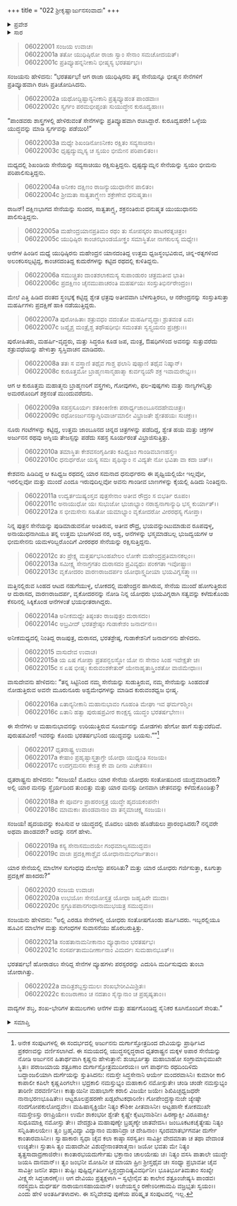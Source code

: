 +++
title = "022 ಶ್ರೀಕೃಷ್ಣಾರ್ಜುನಸಂವಾದಃ"
+++

<details><summary>ಪ್ರವೇಶ</summary>


।।   ಓಂ ಓಂ ನಮೋ ನಾರಾಯಣಾಯ।।   ಶ್ರೀ ವೇದವ್ಯಾಸಾಯ ನಮಃ ।।

ಶ್ರೀ ಕೃಷ್ಣದ್ವೈಪಾಯನ ವೇದವ್ಯಾಸ ವಿರಚಿತ  

**ಶ್ರೀ ಮಹಾಭಾರತ**

**ಭೀಷ್ಮ ಪರ್ವ**

**ಭಗವದ್ಗೀತಾ ಪರ್ವ**

**ಅಧ್ಯಾಯ 22**

</details>

<details><summary>ಸಾರ</summary>

ಪಾಂಡವ ಸೇನೆಯ ವರ್ಣನೆ (1-14). ಕೃಷ್ಣನು ಅರ್ಜುನನಿಗೆ ಹೇಳಿದ ಮಾತು (15-16). ಧೃತರಾಷ್ಟ್ರ-ಸಂಜಯರ ಸಂವಾದ (17-22).


</details>


> 06022001 ಸಂಜಯ ಉವಾಚ।   
06022001a ತತೋ ಯುಧಿಷ್ಠಿರೋ ರಾಜಾ ಸ್ವಾಂ ಸೇನಾಂ ಸಮಚೋದಯತ್।   
06022001c ಪ್ರತಿವ್ಯೂಹನ್ನನೀಕಾನಿ ಭೀಷ್ಮಸ್ಯ ಭರತರ್ಷಭ।।

ಸಂಜಯನು ಹೇಳಿದನು: “ಭರತರ್ಷಭ! ಆಗ ರಾಜಾ ಯುಧಿಷ್ಠಿರನು ತನ್ನ ಸೇನೆಯನ್ನೂ ಭೀಷ್ಮನ ಸೇನೆಗಳಿಗೆ ಪ್ರತಿವ್ಯೂಹವಾಗಿ ರಚಿಸಿ ಪ್ರತಿಚೋದಿಸಿದನು.

> 06022002a ಯಥೋದ್ದಿಷ್ಟಾನ್ಯನೀಕಾನಿ ಪ್ರತ್ಯವ್ಯೂಹಂತ ಪಾಂಡವಾಃ।   
06022002c ಸ್ವರ್ಗಂ ಪರಮಭೀಪ್ಸಂತಃ ಸುಯುದ್ಧೇನ ಕುರೂದ್ವಹಾಃ।।

“ಪಾಂಡವರು ಶಾಸ್ತ್ರಗಳಲ್ಲಿ ಹೇಳಿರುವಂತೆ ಸೇನೆಗಳನ್ನು ಪ್ರತಿವ್ಯೂಹವಾಗಿ ರಚಿಸಿದ್ದಾರೆ. ಕುರೂದ್ವಹರೇ! ಒಳ್ಳೆಯ ಯುದ್ಧವನ್ನು ಮಾಡಿ ಸ್ವರ್ಗವನ್ನು ಪಡೆಯಿರಿ!”

> 06022003a ಮಧ್ಯೇ ಶಿಖಂಡಿನೋಽನೀಕಂ ರಕ್ಷಿತಂ ಸವ್ಯಸಾಚಿನಾ।   
06022003c ಧೃಷ್ಟದ್ಯುಮ್ನಸ್ಯ ಚ ಸ್ವಯಂ ಭೀಮೇನ ಪರಿಪಾಲಿತಂ।।

ಮಧ್ಯದಲ್ಲಿ ಶಿಖಂಡಿಯ ಸೇನೆಯನ್ನು ಸವ್ಯಸಾಚಿಯು ರಕ್ಷಿಸುತ್ತಿದ್ದನು. ಧೃಷ್ಟದ್ಯುಮ್ನನ ಸೇನೆಯನ್ನು ಸ್ವಯಂ ಭೀಮನು ಪರಿಪಾಲಿಸುತ್ತಿದ್ದನು.

> 06022004a ಅನೀಕಂ ದಕ್ಷಿಣಂ ರಾಜನ್ಯುಯುಧಾನೇನ ಪಾಲಿತಂ।   
06022004c ಶ್ರೀಮತಾ ಸಾತ್ವತಾಗ್ರ್ಯೇಣ ಶಕ್ರೇಣೇವ ಧನುಷ್ಮತಾ।।

ರಾಜನ್! ದಕ್ಷಿಣಭಾಗದ ಸೇನೆಯನ್ನು ಸುಂದರ, ಸಾತ್ವತಾಗ್ರ್ಯ, ಶಕ್ರನಂತಿರುವ ಧನುಷ್ಮತ ಯುಯುಧಾನನು ಪಾಲಿಸುತ್ತಿದ್ದನು.

> 06022005a ಮಹೇಂದ್ರಯಾನಪ್ರತಿಮಂ ರಥಂ ತು
	ಸೋಪಸ್ಕರಂ ಹಾಟಕರತ್ನಚಿತ್ರಂ।   
> 06022005c ಯುಧಿಷ್ಠಿರಃ ಕಾಂಚನಭಾಂಡಯೋಕ್ತ್ರಂ
	ಸಮಾಸ್ಥಿತೋ ನಾಗಕುಲಸ್ಯ ಮಧ್ಯೇ।।   

ಆನೆಗಳ ಹಿಂಡಿನ ಮಧ್ಯೆ ಯುಧಿಷ್ಠಿರನು ಮಹೇಂದ್ರನ ಯಾನದಂತಿದ್ದ ಉತ್ತಮ ಧ್ವಜಸ್ಥಂಭವಿರುವ, ಚಿನ್ನ-ರತ್ನಗಳಿಂದ ಅಲಂಕರಿಸಲ್ಪಟ್ಟಿದ್ದ, ಕಾಂಚನದಂತಿದ್ದ ಕುದುರೆಗಳನ್ನು ಕಟ್ಟಿದ ರಥದಲ್ಲಿ ಕುಳಿತಿದ್ದನು.

> 06022006a ಸಮುಚ್ಛ್ರಿತಂ ದಾಂತಶಲಾಕಮಸ್ಯ
	ಸುಪಾಂಡುರಂ ಚತ್ರಮತೀವ ಭಾತಿ।   
> 06022006c ಪ್ರದಕ್ಷಿಣಂ ಚೈನಮುಪಾಚರಂತಿ
	ಮಹರ್ಷಯಃ ಸಂಸ್ತುತಿಭಿರ್ನರೇಂದ್ರಂ।।   

ಮೇಲೆ ಎತ್ತಿ ಹಿಡಿದ ದಂತದ ಸ್ಥಂಭಕ್ಕೆ ಕಟ್ಟಿದ್ದ ಶ್ವೇತ ಛತ್ರವು ಅತೀವವಾಗಿ ಬೆಳಗುತ್ತಿರಲು, ಆ ನರೇಂದ್ರನನ್ನು ಸಂಸ್ತುತಿಸುತ್ತಾ ಮಹರ್ಷಿಗಳು ಪ್ರದಕ್ಷಿಣೆ ಹಾಕಿ ನಡೆಯುತ್ತಿದ್ದರು.

> 06022007a ಪುರೋಹಿತಾಃ ಶತ್ರುವಧಂ ವದಂತೋ
	ಮಹರ್ಷಿವೃದ್ಧಾಃ ಶ್ರುತವಂತ ಏವ।   
> 06022007c ಜಪ್ಯೈಶ್ಚ ಮಂತ್ರೈಶ್ಚ ತಥೌಷಧೀಭಿಃ
	ಸಮಂತತಃ ಸ್ವಸ್ತ್ಯಯನಂ ಪ್ರಚಕ್ರುಃ।।   

ಪುರೋಹಿತರು, ಮಹರ್ಷಿ-ವೃದ್ಧರು, ಮತ್ತು ಸಿದ್ಧರೂ ಕೂಡ ಜಪ, ಮಂತ್ರ, ಔಷಧಿಗಳಿಂದ ಅವನನ್ನು ಸುತ್ತುವರೆದು ಶತ್ರುವಧೆಯನ್ನು ಹೇಳುತ್ತಾ ಸ್ವಸ್ತಿವಾಚನ ಮಾಡಿದರು.

> 06022008a ತತಃ ಸ ವಸ್ತ್ರಾಣಿ ತಥೈವ ಗಾಶ್ಚ
	ಫಲಾನಿ ಪುಷ್ಪಾಣಿ ತಥೈವ ನಿಷ್ಕಾನ್।   
> 06022008c ಕುರೂತ್ತಮೋ ಬ್ರಾಹ್ಮಣಸಾನ್ಮಹಾತ್ಮಾ
	ಕುರ್ವನ್ಯಯೌ ಶಕ್ರ ಇವಾಮರೇಭ್ಯಃ।।   

ಆಗ ಆ ಕುರೂತ್ತಮ ಮಹಾತ್ಮನು ಬ್ರಾಹ್ಮಣರಿಗೆ ವಸ್ತ್ರಗಳು, ಗೋವುಗಳು, ಫಲ-ಪುಷ್ಪಗಳು ಮತ್ತು ನಾಣ್ಯಗಳನ್ನಿತ್ತು ಅಮರರೊಂದಿಗೆ ಶಕ್ರನಂತೆ ಮುಂದುವರೆದನು.

> 06022009a ಸಹಸ್ರಸೂರ್ಯಃ ಶತಕಿಂಕಿಣೀಕಃ
	ಪರಾರ್ಧ್ಯಜಾಂಬೂನದಹೇಮಚಿತ್ರಃ।   
> 06022009c ರಥೋಽರ್ಜುನಸ್ಯಾಗ್ನಿರಿವಾರ್ಚಿಮಾಲೀ
	ವಿಭ್ರಾಜತೇ ಶ್ವೇತಹಯಃ ಸುಚಕ್ರಃ।।   

ನೂರು ಗಂಟೆಗಳನ್ನು ಕಟ್ಟಿದ್ದ, ಉತ್ತಮ ಜಾಂಬೂನದ ಚಿನ್ನದ ಚಿತ್ರಗಳನ್ನು ಪಡೆದಿದ್ದ, ಶ್ವೇತ ಹಯ ಮತ್ತು ಚಕ್ರಗಳ ಅರ್ಜುನನ ರಥವು ಅಗ್ನಿಯ ತೇಜಸ್ಸನ್ನು ಪಡೆದು ಸಹಸ್ರ ಸೂರ್ಯರಂತೆ ವಿಭ್ರಾಜಿಸುತ್ತಿತ್ತು.

> 06022010a ತಮಾಸ್ಥಿತಃ ಕೇಶವಸಂಗೃಹೀತಂ
	ಕಪಿಧ್ವಜಂ ಗಾಂಡಿವಬಾಣಹಸ್ತಃ।   
> 06022010c ಧನುರ್ಧರೋ ಯಸ್ಯ ಸಮಃ ಪೃಥಿವ್ಯಾಂ
	ನ ವಿದ್ಯತೇ ನೋ ಭವಿತಾ ವಾ ಕದಾ ಚಿತ್।।   

ಕೇಶವನು ಹಿಡಿದಿದ್ದ ಆ ಕಪಿಧ್ವಜ ರಥದಲ್ಲಿ ಯಾರ ಸಮನಾದ ಧನುರ್ಧರನು ಈ ಪೃಥ್ವಿಯಲ್ಲಿಯೇ ಇಲ್ಲವೋ, ಇರಲಿಲ್ಲವೋ ಮತ್ತು ಮುಂದೆ ಎಂದೂ ಇರುವುದಿಲ್ಲವೋ ಅವನು ಗಾಂಡೀವ ಬಾಣಗಳನ್ನು ಕೈಯಲ್ಲಿ ಹಿಡಿದು ನಿಂತಿದ್ದನು.

> 06022011a ಉದ್ವರ್ತಯಿಷ್ಯಂಸ್ತವ ಪುತ್ರಸೇನಾಂ
	ಅತೀವ ರೌದ್ರಂ ಸ ಬಿಭರ್ತಿ ರೂಪಂ।   
> 06022011c ಅನಾಯುಧೋ ಯಃ ಸುಭುಜೋ ಭುಜಾಭ್ಯಾಂ
	ನರಾಶ್ವನಾಗಾನ್ಯುಧಿ ಭಸ್ಮ ಕುರ್ಯಾತ್।।   
> 06022012a ಸ ಭೀಮಸೇನಃ ಸಹಿತೋ ಯಮಾಭ್ಯಾಂ
	ವೃಕೋದರೋ ವೀರರಥಸ್ಯ ಗೋಪ್ತಾ।   

ನಿನ್ನ ಪುತ್ರನ ಸೇನೆಯನ್ನು ಪುಡಿಮಾಡುವನೋ ಅಂತಿರುವ, ಅತೀವ ರೌದ್ರ, ಭಯವನ್ನುಂಟುಮಾಡುವ ರೂಪವುಳ್ಳ, ಅನಾಯುಧನಾಗಿಯೂ ತನ್ನ ಉತ್ತಮ ಭುಜಗಳಿಂದ ನರ, ಅಶ್ವ, ಆನೆಗಳನ್ನು ಭಸ್ಮಮಾಡಬಲ್ಲ ಭುಜದ್ವಯಗಳ ಆ ಭೀಮಸೇನನು ಯಮಳರಿಬ್ಬರೊಂದಿಗೆ ವೀರರಥರ ಸೇನೆಯನ್ನು ರಕ್ಷಿಸುತ್ತಿದ್ದನು.

> 06022012c ತಂ ಪ್ರೇಕ್ಷ್ಯ ಮತ್ತರ್ಷಭಸಿಂಹಖೇಲಂ
	ಲೋಕೇ ಮಹೇಂದ್ರಪ್ರತಿಮಾನಕಲ್ಪಂ।।   
> 06022013a ಸಮೀಕ್ಷ್ಯ ಸೇನಾಗ್ರಗತಂ ದುರಾಸದಂ
	ಪ್ರವಿವ್ಯಥುಃ ಪಂಕಗತಾ ಇವೋಷ್ಟ್ರಾಃ।   
> 06022013c ವೃಕೋದರಂ ವಾರಣರಾಜದರ್ಪಂ
	ಯೋಧಾಸ್ತ್ವದೀಯಾ ಭಯವಿಗ್ನಸತ್ತ್ವಾಃ।।   

ಮತ್ತಿನಲ್ಲಿರುವ ಸಿಂಹದ ಆಟದ ನಡುಗೆಯುಳ್ಳ, ಲೋಕದಲ್ಲಿ ಮಹೇಂದ್ರನ ಹಾಗಿರುವ, ಸೇನೆಯ ಮುಂದೆ ಹೋಗುತ್ತಿರುವ ಆ ದುರಾಸದ, ವಾರಣರಾಜದರ್ಪ, ವೃಕೋದರನನ್ನು ನೋಡಿ ನಿನ್ನ ಯೋಧರು ಭಯವಿಗ್ನರಾಗಿ ಸತ್ವವನ್ನು ಕಳೆದುಕೊಂಡು ಕೆಸರಿನಲ್ಲಿ ಸಿಕ್ಕಿಕೊಂಡ ಆನೆಗಳಂತೆ ಭಯಭೀತರಾಗಿದ್ದರು.

> 06022014a ಅನೀಕಮಧ್ಯೇ ತಿಷ್ಠಂತಂ ರಾಜಪುತ್ರಂ ದುರಾಸದಂ।   
06022014c ಅಬ್ರವೀದ್ ಭರತಶ್ರೇಷ್ಠಂ ಗುಡಾಕೇಶಂ ಜನಾರ್ದನಃ।।

ಅನೀಕಮಧ್ಯದಲ್ಲಿ ನಿಂತಿದ್ದ ರಾಜಪುತ್ರ, ದುರಾಸದ, ಭರತಶ್ರೇಷ್ಠ, ಗುಡಾಕೇಶನಿಗೆ ಜನಾರ್ದನನು ಹೇಳಿದನು.

> 06022015 ವಾಸುದೇವ ಉವಾಚ।   
06022015a ಯ ಏಷ ಗೋಪ್ತಾ ಪ್ರತಪನ್ಬಲಸ್ಥೋ
	ಯೋ ನಃ ಸೇನಾಂ ಸಿಂಹ ಇವೇಕ್ಷತೇ ಚ।   
> 06022015c ಸ ಏಷ ಭೀಷ್ಮಃ ಕುರುವಂಶಕೇತುರ್
	ಯೇನಾಹೃತಾಸ್ತ್ರಿಂಶತೋ ವಾಜಿಮೇಧಾಃ।।   

ವಾಸುದೇವನು ಹೇಳಿದನು: “ತನ್ನ ಸಿಟ್ಟಿನಿಂದ ನಮ್ಮ ಸೇನೆಯನ್ನು ಸುಡುತ್ತಿರುವ, ನಮ್ಮ ಸೇನೆಯನ್ನು ಸಿಂಹದಂತೆ ನೋಡುತ್ತಿರುವ ಅವನೇ ಮೂರುನೂರು ಅಶ್ವಮೇಧಗಳನ್ನು ಮಾಡಿದ ಕುರುವಂಶಧ್ವಜ ಭೀಷ್ಮ.

> 06022016a ಏತಾನ್ಯನೀಕಾನಿ ಮಹಾನುಭಾವಂ
	ಗೂಹಂತಿ ಮೇಘಾ ಇವ ಘರ್ಮರಶ್ಮಿಂ।   
> 06022016c ಏತಾನಿ ಹತ್ವಾ ಪುರುಷಪ್ರವೀರ
	ಕಾಂಕ್ಷಸ್ವ ಯುದ್ಧಂ ಭರತರ್ಷಭೇಣ।।   

ಈ ಸೇನೆಗಳು ಆ ಮಹಾನುಭಾವನನ್ನು ಉರಿಯುತ್ತಿರುವ ಸೂರ್ಯನನ್ನು ಮೋಡಗಳು ಹೇಗೋ ಹಾಗೆ ಸುತ್ತುವರೆದಿವೆ. ಪುರುಷಪವೀರ! ಇವರನ್ನು ಕೊಂದು ಭರತರ್ಷಭನಿಂದ ಯುದ್ಧವನ್ನು ಬಯಸು.””[^1]

> 06022017 ಧೃತರಾಷ್ಟ್ರ ಉವಾಚ।   
06022017a ಕೇಷಾಂ ಪ್ರಹೃಷ್ಟಾಸ್ತತ್ರಾಗ್ರೇ ಯೋಧಾ ಯುಧ್ಯಂತಿ ಸಂಜಯ।   
06022017c ಉದಗ್ರಮನಸಃ ಕೇಽತ್ರ ಕೇ ವಾ ದೀನಾ ವಿಚೇತಸಃ।।

ಧೃತರಾಷ್ಟ್ರನು ಹೇಳಿದನು: “ಸಂಜಯ! ಮೊದಲು ಯಾರ ಸೇನೆಯ ಯೋಧರು ಸಂತೋಷದಿಂದ ಯುದ್ಧಮಾಡಿದರು? ಅಲ್ಲಿ ಯಾರ ಮನಸ್ಸು ಸ್ಥೈರ್ಯದಿಂದ ತುಂಬಿತ್ತು ಮತ್ತು ಯಾರ ಮನಸ್ಸು ದೀನವಾಗಿ ಚೇತನವನ್ನು ಕಳೆದುಕೊಂಡಿತ್ತು?

> 06022018a ಕೇ ಪೂರ್ವಂ ಪ್ರಾಹರಂಸ್ತತ್ರ ಯುದ್ಧೇ ಹೃದಯಕಂಪನೇ।   
06022018c ಮಾಮಕಾಃ ಪಾಂಡವಾನಾಂ ವಾ ತನ್ಮಮಾಚಕ್ಷ್ವ ಸಂಜಯ।।

ಸಂಜಯ! ಹೃದಯವನ್ನು ಕಂಪಿಸುವ ಆ ಯುದ್ಧದಲ್ಲಿ ಮೊದಲು ಯಾರು ಹೊಡೆಯಲು ಪ್ರಾರಂಭಿಸಿದರು? ನನ್ನವರೇ ಅಥವಾ ಪಾಂಡವರೇ? ಅದನ್ನು ನನಗೆ ಹೇಳು.

> 06022019a ಕಸ್ಯ ಸೇನಾಸಮುದಯೇ ಗಂಧಮಾಲ್ಯಸಮುದ್ಭವಃ।   
06022019c ವಾಚಃ ಪ್ರದಕ್ಷಿಣಾಶ್ಚೈವ ಯೋಧಾನಾಮಭಿಗರ್ಜತಾಂ।।

ಯಾರ ಸೇನೆಯಲ್ಲಿ ಮಾಲೆಗಳ ಸುಗಂಧವು ಮೇಲೆದ್ದು ಪಸರಿಸಿತು? ಮತ್ತು ಯಾರ ಯೋಧರು ಗರ್ಜಿಸುತ್ತಾ, ಕೂಗುತ್ತಾ ಪ್ರದಕ್ಷಿಣೆ ಹಾಕಿದರು?”

> 06022020 ಸಂಜಯ ಉವಾಚ।   
06022020a ಉಭಯೋಃ ಸೇನಯೋಸ್ತತ್ರ ಯೋಧಾ ಜಹೃಷಿರೇ ಮುದಾ।   
06022020c ಸ್ರಗ್ಧೂಪಪಾನಗಂಧಾನಾಮುಭಯತ್ರ ಸಮುದ್ಭವಃ।।

ಸಂಜಯನು ಹೇಳಿದನು: “ಅಲ್ಲಿ ಎರಡೂ ಸೇನೆಗಳಲ್ಲಿ ಯೋಧರು ಸಂತೋಷಗೊಂಡು ಹರ್ಷಿಸಿದರು. ಇಬ್ಬರಲ್ಲಿಯೂ ಹೂವಿನ ಮಾಲೆಗಳ ಮತ್ತು ಸುಗಂಧಗಳ ಸುವಾಸನೆಯು ಹೊರಬರುತ್ತಿತ್ತು.

> 06022021a ಸಂಹತಾನಾಮನೀಕಾನಾಂ ವ್ಯೂಢಾನಾಂ ಭರತರ್ಷಭ।   
06022021c ಸಂಸರ್ಪತಾಮುದೀರ್ಣಾನಾಂ ವಿಮರ್ದಃ ಸುಮಹಾನಭೂತ್।।

ಭರತರ್ಷಭ! ಹೋರಾಡಲು ಸೇರಿದ್ದ ಸೇನೆಗಳ ವ್ಯೂಹಗಳು ಪರಸ್ಪರರನ್ನು ಎದುರಿಸಿ ಮರ್ದಿಸುವುದು ತುಂಬಾ ಜೋರಾಗಿತ್ತು.

> 06022022a ವಾದಿತ್ರಶಬ್ದಸ್ತುಮುಲಃ ಶಂಖಭೇರೀವಿಮಿಶ್ರಿತಃ।   
06022022c ಕುಂಜರಾಣಾಂ ಚ ನದತಾಂ ಸೈನ್ಯಾನಾಂ ಚ ಪ್ರಹೃಷ್ಯತಾಂ।।

ವಾದ್ಯಗಳ ಶಬ್ಧ, ಶಂಖ-ಭೇರಿಗಳ ತುಮುಲಗಳು ಆನೆಗಳ ಮತ್ತು ಹರ್ಷಗೊಂಡಿದ್ದ ಸೈನಿಕರ ಕೂಗಿನೊಂದಿಗೆ ಸೇರಿತು.”




<details><summary>ಸಮಾಪ್ತಿ</summary>


ಇತಿ ಶ್ರೀ ಮಹಾಭಾರತೇ ಭೀಷ್ಮ ಪರ್ವಣಿ ಭಗವದ್ಗೀತಾ ಪರ್ವಣಿ ಶ್ರೀಕೃಷ್ಣಾರ್ಜುನಸಂವಾದೇ ದ್ವಾವಿಂಶೋಽಧ್ಯಾಯಃ।।  
ಇದು ಶ್ರೀ ಮಹಾಭಾರತದಲ್ಲಿ ಭೀಷ್ಮ ಪರ್ವದಲ್ಲಿ ಭಗವದ್ಗೀತಾ ಪರ್ವದಲ್ಲಿ ಶ್ರೀಕೃಷ್ಣಾರ್ಜುನಸಂವಾದವೆಂಬ ಇಪ್ಪತ್ತೆರಡನೇ ಅಧ್ಯಾಯವು.


</details>

[^1]: ಅನೇಕ ಸಂಪುಟಗಳಲ್ಲಿ ಈ ಸಂದರ್ಭದಲ್ಲಿ ಅರ್ಜುನನು ದುರ್ಗಾಸ್ತೋತ್ರದಿಂದ ದೇವಿಯನ್ನು ಪ್ರಾರ್ಥಿಸಿದ ಪ್ರಕರಣವನ್ನು ವರ್ಣಿಸಲಾಗಿದೆ. ಈ ಸಮಯದಲ್ಲಿ ಯುದ್ಧಸನ್ನದ್ಧರಾದ ಧೃತರಾಷ್ಟ್ರನ ಮಕ್ಕಳ ಅಪಾರ ಸೇನೆಯನ್ನು ನೋಡಿ ಅರ್ಜುನನ ಹಿತಾರ್ಥವಾಗಿ ಕೃಷ್ಣನು ಹೇಳುತ್ತಾನೆ: ಶುಚಿರ್ಭೂತ್ವಾ ಮಹಾಬಾಹೋ ಸಂಗ್ರಾಮಾಭಿಮುಖೇ ಸ್ಥಿತಃ। ಪರಾಜಯಾಯ ಶತ್ರೂಣಾಂ ದುರ್ಗಾಸ್ತೋತ್ರಮುದೀರಯ।। ಆಗ ಪಾರ್ಥನು ರಥದಿಂದಿಳಿದು ಬದ್ಧಾಂಜಲಿಯಾಗಿ ದುರ್ಗೆಯನ್ನು ಸ್ತುತಿಸಿದನು: ನಮಸ್ತೇ ಸಿದ್ಧಸೇನಾನಿ ಆರ್ಯೇ ಮಂದರವಾಸಿನಿ। ಕುಮಾರೀ ಕಾಲಿ ಕಾಪಾಲೀ ಕಪಿಲೇ ಕೃಷ್ಣಪಿಂಗಲೇ।। ಭದ್ರಕಾಲಿ ನಮಸ್ತುಭ್ಯಂ ಮಹಾಕಾಲಿ ನಮೋಸ್ತುತೇ। ಚಂಡಿ ಚಂಡೇ ನಮಸ್ತುಭ್ಯಂ ತಾರಿಣೀ ವರವರ್ಣಿನೀ।। ಕಾತ್ಯಾಯಿನೀ ಮಹಾಭಾಗೇ ಕರಾಲಿ ವಿಜಯೇ ಜಯೇ। ಶಿಖಿಪಿಚ್ಛಧ್ವಜಧರೇ ನಾನಾಭರಣಭೂಷಿತೇ।। ಆಟ್ಟಶೂಲಪ್ರಹರಣೇ ಖಡ್ಗಖೇಟಕಧಾರಿಣೀ। ಗೋಪೇಂದ್ರಸ್ಯಾನುಜೇ ಜ್ಯೇಷ್ಠೇ ನಂದಗೋಪಕುಲೋದ್ಭವೇ।। ಮಹಿಷಾಸೃಕ್ಪ್ರಿಯೇ ನಿತ್ಯಂ ಕೌಶಿಕೀ ಪೀತವಾಸಿನೀ। ಅಟ್ಟಹಾಸೇ ಕೋಕಮುಖೇ ನಮಸ್ತೇಽಸ್ತು ರಣಪ್ರಿಯೇ।। ಉಮೇ ಶಾಕಂಭರೀ ಶ್ವೇತೇ ಕೃಷ್ಣೇ ಕೈಟಭನಾಶಿನೀ। ಹಿರಣ್ಯಾಕ್ಷೀ ವಿರೂಪಾಕ್ಷೀ ಸುಧೂಮಾಕ್ಷಿ ನಮೋಸ್ತು ತೇ।। ವೇದಶ್ರುತಿ ಮಹಾಪುಣ್ಯೇ ಬ್ರಹ್ಮಣ್ಯೇ ಜಾತವೇದಸಿ। ಜಂಬೂಕಟಕಚೈತ್ಯೇಷು ನಿತ್ಯಂ ಸನ್ನಿಹಿತಾಲಯೇ।। ತ್ವಂ ಬ್ರಹ್ಮವಿದ್ಯಾ ವಿದ್ಯಾನಾಂ ಮಹಾನಿದ್ರಾ ಚ ದೇಹಿನಾಂ। ಸ್ಕಂದಮಾತರ್ಭಗವತೀ ದುರ್ಗೇ ಕಾಂತಾರವಾಸಿನೀ।। ಸ್ವಾಹಾಕಾರಃ ಸ್ವಧಾ ಚೈವ ಕಲಾ ಕಾಷ್ಠಾ ಸರಸ್ವತೀ। ಸಾವಿತ್ರೀ ವೇದಮಾತಾ ಚ ತಥಾ ವೇದಾಂತ ಉಚ್ಯತೇ।। ಸ್ತುತಾಸಿ ತ್ವಂ ಮಹಾದೇವೀ ವಿಶುದ್ಧೇನಾಂತರಾತ್ಮನಾ। ಜಯೋ ಭವತು ಮೇ ನಿತ್ಯಂ ತ್ವತ್ಪ್ರಸಾದಾದ್ರಣಾಜಿರೇ।। ಕಾಂತಾರಭಯದುರ್ಗೇಷು ಭಕ್ತಾನಾಂ ಚಾಲಯೇಷು ಚ। ನಿತ್ಯಂ ವಸಸಿ ಪಾತಾಲೇ ಯುದ್ಧೇ ಜಯಸಿ ದಾನವಾನ್।। ತ್ವಂ ಜಂಭನೀ ಮೋಹಿನೀ ಚ ಮಾಯಾ ಹ್ರೀಃ ಶ್ರೀಸ್ತಥೈವ ಚ। ಸಂಧ್ಯಾ ಪ್ರಭಾವತೀ ಚೈವ ಸಾವಿತ್ರೀ ಜನನೀ ತಥಾ।। ತುಷ್ಟಿಃ ಪುಷ್ಟಿರ್ಧೃತಿರ್ದೀಪ್ತಿಶ್ಚಂದ್ರಾದಿತ್ಯವಿವರ್ಧಿನೀ। ಭೂತಿರ್ಭೂತಿಮತಾಂ ಸಂಖ್ಯೇ ವೀಕ್ಷ್ಯಸೇ ಸಿದ್ಧಚಾರಣೈಃ।। ಆಗ ದೇವಿಯು ಪ್ರತ್ಯಕ್ಷಳಾಗಿ – ಸ್ವಲ್ಪೇನೈವ ತು ಕಾಲೇನ ಶತ್ರೂಂಜೇಷ್ಯಸಿ ಪಾಂಡವ। ನರಸ್ತ್ವಮಸಿ ದುರ್ಧರ್ಷ ನಾರಾಯಣಸಹಾಯವಾನ್। ಅಜೇಯಸ್ತ್ವಂ ರಣೇಽರೀಣಾಮಪಿ ವಜ್ರಭೃತಃ ಸ್ವಯಂ।। ಎಂದು ಹೇಳಿ ಅಂತರ್ಹಿತಳಾದಳು. ಈ ಸನ್ನಿವೇಶವು ಪುಣೆಯ ಪರಿಷ್ಕೃತ ಸಂಪುಟದಲ್ಲಿ ಇಲ್ಲ.

